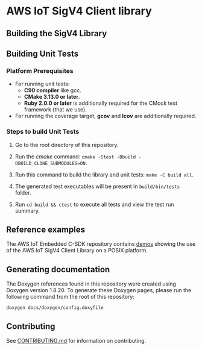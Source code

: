 # AWS IoT SigV4 Client library

## Building the SigV4 Library

## Building Unit Tests

### Platform Prerequisites

- For running unit tests:
    - **C90 compiler** like gcc.
    - **CMake 3.13.0 or later**.
    - **Ruby 2.0.0 or later** is additionally required for the CMock test framework (that we use).
- For running the coverage target, **gcov** and **lcov** are additionally required.

### Steps to build **Unit Tests**

1. Go to the root directory of this repository.

1. Run the *cmake* command: `cmake -Stest -Bbuild -DBUILD_CLONE_SUBMODULES=ON`.

1. Run this command to build the library and unit tests: `make -C build all`.

1. The generated test executables will be present in `build/bin/tests` folder.

1. Run `cd build && ctest` to execute all tests and view the test run summary.

## Reference examples

The AWS IoT Embedded C-SDK repository contains [demos](https://github.com/aws/aws-iot-device-sdk-embedded-C/tree/main/demos/http) showing the use of the AWS IoT SigV4 Client Library on a POSIX platform.

## Generating documentation

The Doxygen references found in this repository were created using Doxygen
version 1.8.20. To generate these Doxygen pages, please run the following
command from the root of this repository:

```shell
doxygen docs/doxygen/config.doxyfile
```
## Contributing

See [CONTRIBUTING.md](CONTRIBUTING.md) for information on contributing.
